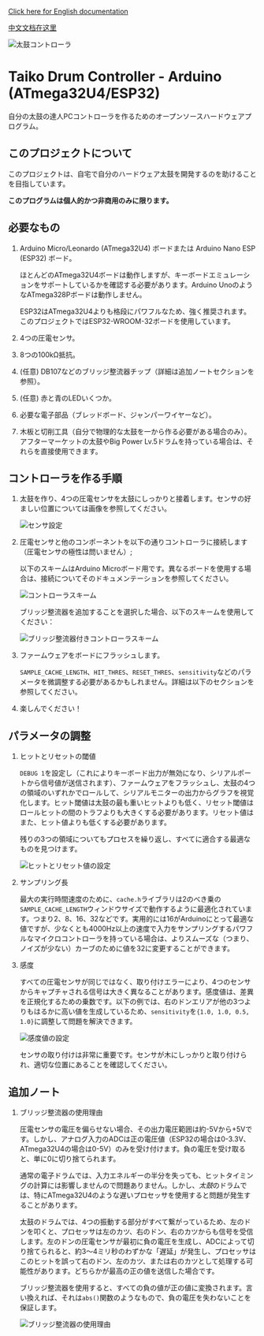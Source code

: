 [Click here for English documentation](README.md)

[中文文档在这里](README_zh-CN.md)

![太鼓コントローラ](./images/banner-taiko.png)

# Taiko Drum Controller - Arduino (ATmega32U4/ESP32)

自分の太鼓の達人PCコントローラを作るためのオープンソースハードウェアプログラム。

## このプロジェクトについて

このプロジェクトは、自宅で自分のハードウェア太鼓を開発するのを助けることを目指しています。

**このプログラムは個人的かつ非商用のみに限ります。**

## 必要なもの

1. Arduino Micro/Leonardo (ATmega32U4) ボードまたは Arduino Nano ESP (ESP32) ボード。
   
   ほとんどのATmega32U4ボードは動作しますが、キーボードエミュレーションをサポートしているかを確認する必要があります。Arduino UnoのようなATmega328Pボードは動作しません。
   
   ESP32はATmega32U4よりも格段にパワフルなため、強く推奨されます。このプロジェクトではESP32-WROOM-32ボードを使用しています。

2. 4つの圧電センサ。
   
3. 8つの100kΩ抵抗。
   
4. (任意) DB107などのブリッジ整流器チップ（詳細は追加ノートセクションを参照）。

5. (任意) 赤と青のLEDいくつか。
   
6. 必要な電子部品（ブレッドボード、ジャンパーワイヤーなど）。
   
7. 木板と切削工具（自分で物理的な太鼓を一から作る必要がある場合のみ）。アフターマーケットの太鼓やBig Power Lv.5ドラムを持っている場合は、それらを直接使用できます。

## コントローラを作る手順

1. 太鼓を作り、4つの圧電センサを太鼓にしっかりと接着します。センサの好ましい位置については画像を参照してください。
   
   ![センサ設定](./images/piezo_locations.png)

2. 圧電センサと他のコンポーネントを以下の通りコントローラに接続します（圧電センサの極性は問いません）;

   以下のスキームはArduino Microボード用です。異なるボードを使用する場合は、接続についてそのドキュメンテーションを参照してください。
   
   ![コントローラスキーム](./images/scheme.png)

   ブリッジ整流器を追加することを選択した場合、以下のスキームを使用してください：
   
   ![ブリッジ整流器付きコントローラスキーム](./images/scheme_bridge.png)

3. ファームウェアをボードにフラッシュします。
   
   `SAMPLE_CACHE_LENGTH`、`HIT_THRES`、`RESET_THRES`、`sensitivity`などのパラメータを微調整する必要があるかもしれません。詳細は以下のセクションを参照してください。

4. 楽しんでください！

## パラメータの調整

1. ヒットとリセットの閾値
   
   `DEBUG 1`を設定し（これによりキーボード出力が無効になり、シリアルポートから信号値が送信されます）、ファームウェアをフラッシュし、太鼓の4つの領域のいずれかでロールして、シリアルモニターの出力からグラフを視覚化します。ヒット閾値は太鼓の最も重いヒットよりも低く、リセット閾値はロールヒットの間のトラフよりも大きくする必要があります。リセット値はまた、ヒット値よりも低くする必要があります。
   
   残りの3つの領域についてもプロセスを繰り返し、すべてに適合する最適なものを見つけます。

   ![ヒットとリセット値の設定](./images/tune_hit_reset.png)

2. サンプリング長
   
   最大の実行時間速度のために、`cache.h`ライブラリは2のべき乗の`SAMPLE_CACHE_LENGTH`ウィンドウサイズで動作するように最適化されています。つまり2、8、16、32などです。実用的には16がArduinoにとって最適な値ですが、少なくとも4000Hz以上の速度で入力をサンプリングするパワフルなマイクロコントローラを持っている場合は、よりスムーズな（つまり、ノイズが少ない）カーブのために値を32に変更することができます。

3. 感度
   
   すべての圧電センサが同じではなく、取り付けエラーにより、4つのセンサからキャプチャされる信号は大きく異なることがあります。感度値は、差異を正規化するための乗数です。以下の例では、右のドンエリアが他の3つよりもはるかに高い値を生成しているため、`sensitivity`を`{1.0, 1.0, 0.5, 1.0}`に調整して問題を解決できます。

   ![感度値の設定](./images/tune_sensitivities.png)

   センサの取り付けは非常に重要です。センサが木にしっかりと取り付けられ、適切な位置にあることを確認してください。

## 追加ノート

1. ブリッジ整流器の使用理由

   圧電センサの電圧を偏らせない場合、その出力電圧範囲は約-5Vから+5Vです。しかし、アナログ入力のADCは正の電圧値（ESP32の場合は0-3.3V、ATmega32U4の場合は0-5V）のみを受け付けます。負の電圧を受け取ると、単に0に切り捨てられます。
   
   通常の電子ドラムでは、入力エネルギーの半分を失っても、ヒットタイミングの計算には影響しませんので問題ありません。しかし、*太鼓*のドラムでは、特にATmega32U4のような遅いプロセッサを使用すると問題が発生することがあります。
   
   太鼓のドラムでは、4つの振動する部分がすべて繋がっているため、左のドンを叩くと、プロセッサは左のカツ、右のドン、右のカツからも信号を受信します。左のドンの圧電センサが最初に負の電圧を生成し、ADCによって切り捨てられると、約3〜4ミリ秒のわずかな「遅延」が発生し、プロセッサはこのヒットを誤って右のドン、左のカツ、または右のカツとして処理する可能性があります。どちらかが最高の正の値を送信した場合です。

   ブリッジ整流器を使用すると、すべての負の値が正の値に変換されます。言い換えれば、それは`abs()`関数のようなもので、負の電圧を失わないことを保証します。

   ![ブリッジ整流器の使用理由](./images/bridge_signal.png)